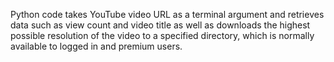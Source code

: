 Python code takes YouTube video URL as a terminal argument and retrieves data such as view count and video title as well as downloads the highest possible resolution of the video to a specified directory, which is normally available to logged in and premium users.
